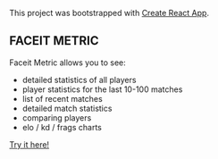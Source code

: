 This project was bootstrapped with [Create React App](https://github.com/facebook/create-react-app).

## FACEIT METRIC

Faceit Metric allows you to see: 

* detailed statistics of all players
* player statistics for the last 10-100 matches
* list of recent matches
* detailed match statistics
* comparing players
* elo / kd / frags charts

[Try it here!](http://faceit-metric.ru/)
